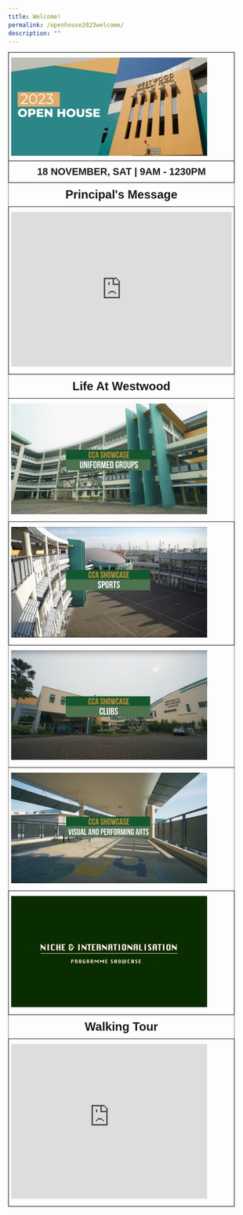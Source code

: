 ```yaml
---
title: Welcome!
permalink: /openhouse2023welcome/
description: ""
---
```

<style type="text/css">
.tg  {border-collapse:collapse;border-spacing:0;}
.tg td{border-color:black;border-style:solid;border-width:1px;font-family:Arial, sans-serif;font-size:20px;text-align:center;overflow:hidden;padding:10px 5px;word-break:normal;}
.tg th{border-color:black;border-style:solid;border-width:1px;font-family:Arial, sans-serif;font-size:14px;
  font-weight:normal;overflow:hidden;padding:10px 5px;word-break:normal;}
.tg .tg-6ibf{border-color:inherit;font-size:24px;text-align:center;vertical-align:top}
.tg .tg-0lax{text-align:left;vertical-align:top}
.tg .tg-0pky{border-color:inherit;text-align:left;vertical-align:top}
</style>
<table class="tg">
<thead>
  <tr>
    <th class="tg-0lax"><img src="/images/sohlandingpage.jpeg" align="left" width="400"></th>
  </tr>
</thead>
<tbody>
	<tr>
    <td align="center"><span style="font-weight:bold">18 NOVEMBER, SAT  |  9AM - 1230PM</span></td>
  </tr>
  <tr>
    <td class="tg-6ibf"><span style="font-weight:bold">Principal's Message</span></td>
  </tr>
  <tr>
    <td class="tg-0lax"><iframe allowfullscreen="" allow="accelerometer; autoplay; clipboard-write; encrypted-media; gyroscope; picture-in-picture; web-share" frameborder="0" title="YouTube video player" src="https://www.youtube.com/embed/T14k8rra9ek?autoplay=1&amp;mute=1" height="315" width="450"></iframe></td>
  </tr>
  <tr>
    <td class="tg-6ibf"><span style="font-weight:bold">Life At Westwood</span></td>
  </tr>
  <tr>
    <td class="tg-0pky"><a target="_blank" href="/ohuniformed/"><img src="/images/screengrab%20ugs.jpg" width="400"></a></td>
  </tr>
  <tr>
    <td class="tg-0lax"><a target="_blank" href="/ohphysicalsports/"><img src="/images/screengrab%202%20sports.jpg" width="400"></a></td>
  </tr>
  <tr>
    <td class="tg-0pky"><a target="_blank" href="/ohclubs/"><img src="/images/screengrab%20clubs.jpg" width="400"></a></td>
  </tr>
  <tr>
    <td class="tg-0pky"><a target="_blank" href="/ohvisual/"><img src="/images/screengrab%20vpa.jpg" width="400"></a></td>
  </tr>
  <tr>
    <td class="tg-0lax"><a target="_blank" href="/ohinternationalisation/"><img src="/images/screengrab%20niche%20int.jpg" width="400"></a></td>
  </tr>
  <tr>
    <td class="tg-6ibf"><span style="font-weight:bold">Walking Tour</span></td>
  </tr>
  <tr>
    <td class="tg-0lax"><iframe allowfullscreen="" allow="accelerometer; autoplay; clipboard-write; encrypted-media; gyroscope; picture-in-picture; web-share" frameborder="0" title="YouTube video player" src="https://www.youtube.com/embed/g6ssIbawoSw?si=mWYkrvNbEMnWsfp0" height="315" width="400"></iframe></td>
  </tr>
</tbody>
</table>